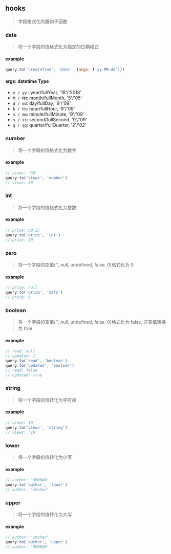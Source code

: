 ## hooks
> 字段格式化内置钩子函数

### date
> 将一个字段的值格式化为指定的日期格式

#### example
```javascript
query.to('createTime', 'date', {args: ['yy-MM-dd']})
```
#### args: datetime Type
- `y / yy` : year/fullYear, '18'/'2018'
- `M / MM`: month/fullMonth, '5'/'05'
- `d / dd`: day/fullDay, '9'/'09'
- `h / hh`: hour/fullHour, '9'/'09'
- `m / mm`: minute/fullMinute, '9'/'09'
- `s / ss`: second/fullSecond, '9'/'09'
- `q / qq`: quarter/fullQuarter, '2'/'02'

### number
> 将一个字段的值格式化为数字

#### example
```javascript
// views: '30'
query.to('views', 'number')
// views: 30
```

### int
> 将一个字段的值格式化为整数

#### example
```javascript
// price: 30.25
query.to('price', 'int')
// price: 30
```

### zero
> 将一个字段的空值('', null, undefined, false, 0)格式化为 0

#### example
```javascript
// price: null
query.to('price', 'zero')
// price: 0
```

### boolean
> 将一个字段的空值('', null, undefined, false, 0)格式化为 false, 非空值转换为 true

#### example
```javascript
// read: null
// updated: 1
query.to('read', 'boolean')
query.to('updated', 'boolean')
// read: false
// updated: true
```

### string
> 将一个字段的值转化为字符串

#### example
```javascript
// views: 10
query.to('views', 'string')
// views: '10'
```

### lower
> 将一个字段的值转化为小写

#### example
```javascript
// author: 'SMOHAN'
query.to('author', 'lower')
// author: 'smohan'
```

### upper
> 将一个字段的值转化为大写

#### example
```javascript
// author: 'smohan'
query.to('author', 'upper')
// author: 'SMOHAN'
```